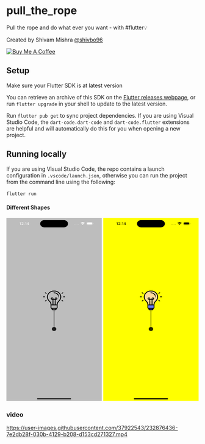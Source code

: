 # pull_the_rope
Pull the rope and do what ever you want - with #flutter💡


Created by Shivam Mishra [@shivbo96](https://github.com/shivbo96)

<a href="https://www.buymeacoffee.com/smishra" target="_blank"><img src="https://cdn.buymeacoffee.com/buttons/default-orange.png" alt="Buy Me A Coffee" height="41" width="174"></a>

## Setup

Make sure your Flutter SDK is at latest version

You can retrieve an archive of this SDK on the [Flutter releases webpage](https://docs.flutter.dev/development/tools/sdk/releases), or run `flutter upgrade` in your shell to update to the latest version.

Run `flutter pub get` to sync project dependencies. If you are using Visual Studio Code, the `dart-code.dart-code` and `dart-code.flutter` extensions are helpful and will automatically do this for you when opening a new project.

## Running locally

If you are using Visual Studio Code, the repo contains a launch configuration in `.vscode/launch.json`, otherwise you can run the project from the command line using the following:

```bash
flutter run 
```

#### Different Shapes

<img src="https://raw.githubusercontent.com/shivbo96/pull_the_rope/main/images/1.png" width="250" height="480">
<img src="https://raw.githubusercontent.com/shivbo96/pull_the_rope/main/images/2.png" width="250" height="480">

### video
https://user-images.githubusercontent.com/37922543/232876436-7e2db28f-030b-4129-b208-d153cd271327.mp4

